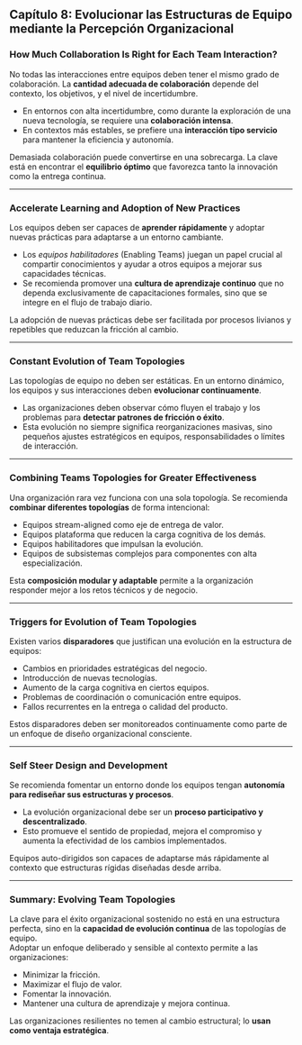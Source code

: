 ## Capítulo 8: Evolucionar las Estructuras de Equipo mediante la Percepción Organizacional

### How Much Collaboration Is Right for Each Team Interaction?

No todas las interacciones entre equipos deben tener el mismo grado de colaboración. La **cantidad adecuada de colaboración** depende del contexto, los objetivos, y el nivel de incertidumbre.  
- En entornos con alta incertidumbre, como durante la exploración de una nueva tecnología, se requiere una **colaboración intensa**.  
- En contextos más estables, se prefiere una **interacción tipo servicio** para mantener la eficiencia y autonomía.

Demasiada colaboración puede convertirse en una sobrecarga. La clave está en encontrar el **equilibrio óptimo** que favorezca tanto la innovación como la entrega continua.

---

### Accelerate Learning and Adoption of New Practices

Los equipos deben ser capaces de **aprender rápidamente** y adoptar nuevas prácticas para adaptarse a un entorno cambiante.  
- Los *equipos habilitadores* (Enabling Teams) juegan un papel crucial al compartir conocimientos y ayudar a otros equipos a mejorar sus capacidades técnicas.  
- Se recomienda promover una **cultura de aprendizaje continuo** que no dependa exclusivamente de capacitaciones formales, sino que se integre en el flujo de trabajo diario.

La adopción de nuevas prácticas debe ser facilitada por procesos livianos y repetibles que reduzcan la fricción al cambio.

---

### Constant Evolution of Team Topologies

Las topologías de equipo no deben ser estáticas. En un entorno dinámico, los equipos y sus interacciones deben **evolucionar continuamente**.  
- Las organizaciones deben observar cómo fluyen el trabajo y los problemas para **detectar patrones de fricción o éxito**.
- Esta evolución no siempre significa reorganizaciones masivas, sino pequeños ajustes estratégicos en equipos, responsabilidades o límites de interacción.

---

### Combining Teams Topologies for Greater Effectiveness

Una organización rara vez funciona con una sola topología. Se recomienda **combinar diferentes topologías** de forma intencional:  
- Equipos stream-aligned como eje de entrega de valor.  
- Equipos plataforma que reducen la carga cognitiva de los demás.  
- Equipos habilitadores que impulsan la evolución.  
- Equipos de subsistemas complejos para componentes con alta especialización.

Esta **composición modular y adaptable** permite a la organización responder mejor a los retos técnicos y de negocio.

---

### Triggers for Evolution of Team Topologies

Existen varios **disparadores** que justifican una evolución en la estructura de equipos:

- Cambios en prioridades estratégicas del negocio.  
- Introducción de nuevas tecnologías.  
- Aumento de la carga cognitiva en ciertos equipos.  
- Problemas de coordinación o comunicación entre equipos.  
- Fallos recurrentes en la entrega o calidad del producto.

Estos disparadores deben ser monitoreados continuamente como parte de un enfoque de diseño organizacional consciente.

---

### Self Steer Design and Development

Se recomienda fomentar un entorno donde los equipos tengan **autonomía para rediseñar sus estructuras y procesos**.  
- La evolución organizacional debe ser un **proceso participativo y descentralizado**.  
- Esto promueve el sentido de propiedad, mejora el compromiso y aumenta la efectividad de los cambios implementados.

Equipos auto-dirigidos son capaces de adaptarse más rápidamente al contexto que estructuras rígidas diseñadas desde arriba.

---

### Summary: Evolving Team Topologies

La clave para el éxito organizacional sostenido no está en una estructura perfecta, sino en la **capacidad de evolución continua** de las topologías de equipo.  
Adoptar un enfoque deliberado y sensible al contexto permite a las organizaciones:

- Minimizar la fricción.  
- Maximizar el flujo de valor.  
- Fomentar la innovación.  
- Mantener una cultura de aprendizaje y mejora continua.

Las organizaciones resilientes no temen al cambio estructural; lo **usan como ventaja estratégica**.
